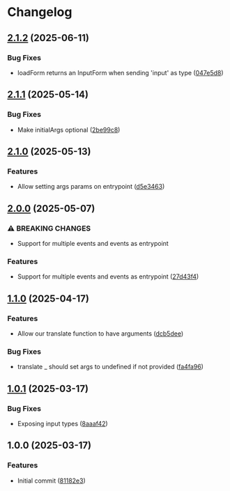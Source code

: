# Changelog

## [2.1.2](https://github.com/mine-scripters/minecraft-event-driven-form-base/compare/v2.1.1...v2.1.2) (2025-06-11)


### Bug Fixes

* loadForm returns an InputForm when sending 'input' as type ([047e5d8](https://github.com/mine-scripters/minecraft-event-driven-form-base/commit/047e5d83dc817f6fb339ceea2411f2c834af79fa))

## [2.1.1](https://github.com/mine-scripters/minecraft-event-driven-form-base/compare/v2.1.0...v2.1.1) (2025-05-14)


### Bug Fixes

* Make initialArgs optional ([2be99c8](https://github.com/mine-scripters/minecraft-event-driven-form-base/commit/2be99c89d7b7a7fdf5977bb1bf50365c5512feb8))

## [2.1.0](https://github.com/mine-scripters/minecraft-event-driven-form-base/compare/v2.0.0...v2.1.0) (2025-05-13)


### Features

* Allow setting args params on entrypoint ([d5e3463](https://github.com/mine-scripters/minecraft-event-driven-form-base/commit/d5e34639d331364d2eaf5d1d3561edfee24b6d97))

## [2.0.0](https://github.com/mine-scripters/minecraft-event-driven-form-base/compare/v1.1.0...v2.0.0) (2025-05-07)


### ⚠ BREAKING CHANGES

* Support for multiple events and events as entrypoint

### Features

* Support for multiple events and events as entrypoint ([27d43f4](https://github.com/mine-scripters/minecraft-event-driven-form-base/commit/27d43f4012c8dbffb2b11c3844468cbdf720f64d))

## [1.1.0](https://github.com/mine-scripters/minecraft-event-driven-form-base/compare/v1.0.1...v1.1.0) (2025-04-17)


### Features

* Allow our translate function to have arguments ([dcb5dee](https://github.com/mine-scripters/minecraft-event-driven-form-base/commit/dcb5dee39de020c2d3ac90570392b9e33109ab20))


### Bug Fixes

* translate _ should set args to undefined if not provided ([fa4fa96](https://github.com/mine-scripters/minecraft-event-driven-form-base/commit/fa4fa96a165e18b929710898b565ab2635372180))

## [1.0.1](https://github.com/mine-scripters/minecraft-event-driven-form-base/compare/v1.0.0...v1.0.1) (2025-03-17)


### Bug Fixes

* Exposing input types ([8aaaf42](https://github.com/mine-scripters/minecraft-event-driven-form-base/commit/8aaaf4219de7dd6774bcba0b9e22a887961baa96))

## 1.0.0 (2025-03-17)


### Features

* Initial commit ([81182e3](https://github.com/mine-scripters/minecraft-event-driven-form-base/commit/81182e34e3b8321e4b9904c4f9a829685fcb186c))
